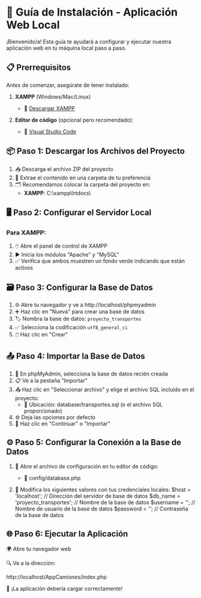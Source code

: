 
# 🚀 Guía de Instalación - Aplicación Web Local

¡Bienvenido/a! Esta guía te ayudará a configurar y ejecutar nuestra aplicación web en tu máquina local paso a paso.

## 📋 Prerrequisitos

Antes de comenzar, asegúrate de tener instalado:

1. **XAMPP** (Windows/Mac/Linux)
   - 🔗 [Descargar XAMPP](https://www.apachefriends.org/)  

2. **Editor de código** (opcional pero recomendado):
   - 🔗 [Visual Studio Code](https://code.visualstudio.com/)
   
## 📦 Paso 1: Descargar los Archivos del Proyecto

1. 📥 Descarga el archivo ZIP del proyecto
2. 📂 Extrae el contenido en una carpeta de tu preferencia
3. 🗂️ Recomendamos colocar la carpeta del proyecto en:
   - **XAMPP**: C:\xampp\htdocs\ 

## 🖥️ Paso 2: Configurar el Servidor Local

### Para XAMPP:
1. 🖱️ Abre el panel de control de XAMPP
2. ▶️ Inicia los módulos "Apache" y "MySQL"
3. ✅ Verifica que ambos muestren un fondo verde indicando que están activos

## 🗃️ Paso 3: Configurar la Base de Datos

1. 🌐 Abre tu navegador y ve a http://localhost/phpmyadmin 
2. ➕ Haz clic en "Nueva" para crear una base de datos
3. 🏷️ Nombra la base de datos: `proyecto_transportes`
4. ✅ Selecciona la codificación `utf8_general_ci`
5. 🖱️ Haz clic en "Crear"

## 📤 Paso 4: Importar la Base de Datos

1. 📂 En phpMyAdmin, selecciona la base de datos recién creada
2. 📋 Ve a la pestaña "Importar"
3. 📤 Haz clic en "Seleccionar archivo" y elige el archivo SQL incluido en el proyecto:
   - 📁 Ubicación: database/transportes.sql (o el archivo SQL proporcionado)
4. ⚙️ Deja las opciones por defecto
5. 🚀 Haz clic en "Continuar" o "Importar"

## ⚙️ Paso 5: Configurar la Conexión a la Base de Datos

1. 📁 Abre el archivo de configuración en tu editor de código:
   - 📄 config/database.php

2. 🔄 Modifica los siguientes valores con tus credenciales locales:
	$host = 'localhost';       // Dirección del servidor de base de datos
    $db_name = 'proyecto_transportes';  // Nombre de la base de datos
    $username = '';        // Nombre de usuario de la base de datos
    $password = '';            // Contraseña de la base de datos


## 🌐 Paso 6: Ejecutar la Aplicación
	
   🌍 Abre tu navegador web	

   🔍 Ve a la dirección:

   http://localhost/AppCamiones/index.php


🎉 ¡La aplicación debería cargar correctamente!

